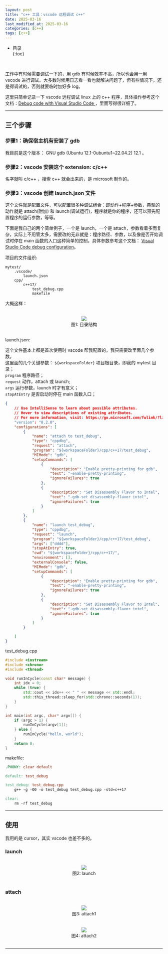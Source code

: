 ```yaml
---
layout: post
title: "c++ 工具：vscode 远程调试 c++"
date: 2025-03-16
last_modified_at: 2025-03-16
categories: [c++]
tags: [c++]
---
```


* 目录  
{:toc}
<br/>

工作中有时候需要调试一下的，用 gdb 有时候效率不高，所以也会用一用 vscode 进行调试。大多数时候用日志看一看也就解决问题了，但有些情况下，还是得调试的，否则就要临时加好多 log。   

这里只简单记录一下 vscode 远程调试 linux 上的 c++ 程序，具体操作参考这个文档：[Debug code with Visual Studio Code
](https://code.visualstudio.com/docs/editor/debugging#_launch-configurations)，里面写得很详细了。   

---

## 三个步骤 

### 步骤1：确保宿主机有安装了 gdb     

我目前是这个版本： GNU gdb (Ubuntu 12.1-0ubuntu1~22.04.2) 12.1 。  

### 步骤2：vscode 安装这个 extension: c/c++    

名字就叫 c/c++ ，搜索 c++ 就会出来的，是 microsoft 制作的。    

### 步骤3：vscode 创建 launch.json 文件   

这个文件就是配置文件，可以配置很多种调试组合：即动作+程序+参数，典型的动作就是 attach(附加) 和 launch(调试运行)，程序就是你的程序，还可以预先配置程序的运行参数，等等。  

下面是我自己的两个简单例子，一个是 launch，一个是 attach，参数看着多而复杂，实际上不用管太多，需要改的无非就是：程序路径、参数，以及像是否开始调试时停在 main 函数的入口这种简单的控制，具体参数参考这个文档： [Visual Studio Code debug configuration](https://code.visualstudio.com/docs/editor/debugging-configuration)。    

项目的文件组织:      

```
mytest/
    .vscode/
        launch.json
    cpp/
        c++17/
            test_debug.cpp
            makefile
```

大概这样：  

<br/>
<div align="center">
<img src="https://antsmallant-blog-1251470010.cos.ap-guangzhou.myqcloud.com/media/blog/vscode-debug-dir-info.png"/>
</div>
<center>图1: 目录结构</center>
<br/>


launch.json:     

这个文件基本上都是首次使用时 vscode 帮我配置的，我只需要改里面几个参数。   
这里面的几个关键参数：
`${workspaceFolder}` 项目根目录，即我的 mytest 目录；     
`program` 程序路径；    
`request` 动作，attach 或 launch;   
`args` 运行参数，launch 时才有意义；   
`stopAtEntry` 是否启动时停在 main 函数入口；   


```json
{
    // Use IntelliSense to learn about possible attributes.
    // Hover to view descriptions of existing attributes.
    // For more information, visit: https://go.microsoft.com/fwlink/?linkid=830387
    "version": "0.2.0",
    "configurations": [
        {
            "name": "attach to test_debug",
            "type": "cppdbg",
            "request": "attach",
            "program": "${workspaceFolder}/cpp/c++17/test_debug",
            "MIMode": "gdb",
            "setupCommands": [
                {
                    "description": "Enable pretty-printing for gdb",
                    "text": "-enable-pretty-printing",
                    "ignoreFailures": true
                },
                {
                    "description": "Set Disassembly Flavor to Intel",
                    "text": "-gdb-set disassembly-flavor intel",
                    "ignoreFailures": true
                }
            ]
        },
        {
            "name": "launch test_debug",
            "type": "cppdbg",
            "request": "launch",
            "program": "${workspaceFolder}/cpp/c++17/test_debug",
            "args": ["dddd"],
            "stopAtEntry": true,
            "cwd": "${workspaceFolder}/cpp/c++17/",
            "environment": [],
            "externalConsole": false,
            "MIMode": "gdb",
            "setupCommands": [
                {
                    "description": "Enable pretty-printing for gdb",
                    "text": "-enable-pretty-printing",
                    "ignoreFailures": true
                },
                {
                    "description": "Set Disassembly Flavor to Intel",
                    "text": "-gdb-set disassembly-flavor intel",
                    "ignoreFailures": true
                }
            ]
        }

    ]
}
```   


test_debug.cpp   

```cpp
#include <iostream>
#include <chrono>
#include <thread>

void runInCycle(const char* message) {
    int idx = 0;
    while (true) {
        std::cout << idx++ << " " << message << std::endl;
        std::this_thread::sleep_for(std::chrono::seconds(1));
    }
}

int main(int argc, char* argv[]) {
    if (argc > 1) {
        runInCycle(argv[1]);
    } else {
        runInCycle("hello, world");
    }
    return 0;
}
```

makefile:   

```makefile
.PHONY: clear default

default: test_debug

test_debug: test_debug.cpp
	g++ -g -O0 -o test_debug test_debug.cpp -std=c++17

clear:
	rm -rf test_debug
```

---

## 使用

我用的是 cursor，其实 vscode 也差不多的。   

### launch  

<br/>
<div align="center">
<img src="https://antsmallant-blog-1251470010.cos.ap-guangzhou.myqcloud.com/media/blog/vscode-debug-launch.png"/>
</div>
<center>图2: launch</center>
<br/>

### attach 

<br/>
<div align="center">
<img src="https://antsmallant-blog-1251470010.cos.ap-guangzhou.myqcloud.com/media/blog/vscode-debug-attach.png"/>
</div>
<center>图3: attach1</center>
<br/>


<br/>
<div align="center">
<img src="https://antsmallant-blog-1251470010.cos.ap-guangzhou.myqcloud.com/media/blog/vscode-debug-attach2.png"/>
</div>
<center>图4: attach2</center>
<br/>

---
